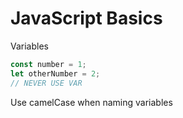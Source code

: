 # JavaScript Basics

Variables

```js
const number = 1;
let otherNumber = 2;
// NEVER USE VAR
```

Use camelCase when naming variables
